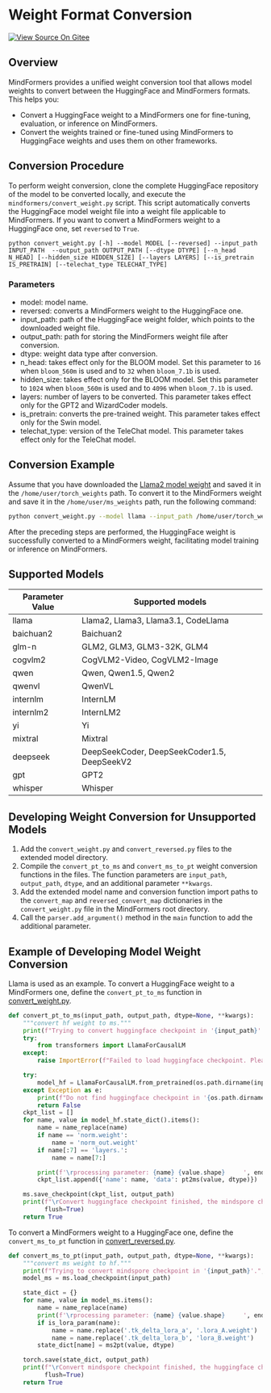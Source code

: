 # Weight Format Conversion

[![View Source On Gitee](https://mindspore-website.obs.cn-north-4.myhuaweicloud.com/website-images/r2.4.10/resource/_static/logo_source_en.svg)](https://gitee.com/mindspore/docs/blob/r2.4.10/docs/mindformers/docs/source_zh_cn/function/weight_conversion.md)

## Overview

MindFormers provides a unified weight conversion tool that allows model weights to convert between the HuggingFace and MindFormers formats. This helps you:

- Convert a HuggingFace weight to a MindFormers one for fine-tuning, evaluation, or inference on MindFormers.
- Convert the weights trained or fine-tuned using MindFormers to HuggingFace weights and uses them on other frameworks.

## Conversion Procedure

To perform weight conversion, clone the complete HuggingFace repository of the model to be converted locally, and execute the `mindformers/convert_weight.py` script. This script automatically converts the HuggingFace model weight file into a weight file applicable to MindFormers. If you want to convert a MindFormers weight to a HuggingFace one, set
`reversed` to `True`.

```shell
python convert_weight.py [-h] --model MODEL [--reversed] --input_path INPUT_PATH  --output_path OUTPUT_PATH [--dtype DTYPE] [--n_head N_HEAD] [--hidden_size HIDDEN_SIZE] [--layers LAYERS] [--is_pretrain IS_PRETRAIN] [--telechat_type TELECHAT_TYPE]
```

### Parameters

- model: model name.
- reversed: converts a MindFormers weight to the HuggingFace one.
- input_path: path of the HuggingFace weight folder, which points to the downloaded weight file.
- output_path: path for storing the MindFormers weight file after conversion.
- dtype: weight data type after conversion.
- n_head: takes effect only for the BLOOM model. Set this parameter to `16` when `bloom_560m` is used and to `32` when `bloom_7.1b` is used.
- hidden_size: takes effect only for the BLOOM model. Set this parameter to `1024` when `bloom_560m` is used and to `4096` when `bloom_7.1b` is used.
- layers: number of layers to be converted. This parameter takes effect only for the GPT2 and WizardCoder models.
- is_pretrain: converts the pre-trained weight. This parameter takes effect only for the Swin model.
- telechat_type: version of the TeleChat model. This parameter takes effect only for the TeleChat model.

## Conversion Example

Assume that you have downloaded the [Llama2 model weight](https://gitee.com/mindspore/mindformers/blob/v1.3.2/docs/model_cards/llama2.md#%E6%A8%A1%E5%9E%8B%E6%9D%83%E9%87%8D%E4%B8%8B%E8%BD%BD) and saved it in the `/home/user/torch_weights` path. To convert it to the MindFormers weight and save it in the `/home/user/ms_weights` path, run the following command:

```bash
python convert_weight.py --model llama --input_path /home/user/torch_weights --output_path /home/user/ms_weights/llama.ckpt
```

After the preceding steps are performed, the HuggingFace weight is successfully converted to a MindFormers weight, facilitating model training or inference on MindFormers.

## Supported Models

| Parameter Value      | Supported models                            |
|-----------|---------------------------------------------|
| llama     | Llama2, Llama3, Llama3.1, CodeLlama         |
| baichuan2 | Baichuan2                                   |
| glm-n     | GLM2, GLM3, GLM3-32K, GLM4                  |
| cogvlm2   | CogVLM2-Video, CogVLM2-Image                |
| qwen      | Qwen, Qwen1.5, Qwen2                        |
| qwenvl    | QwenVL                                      |
| internlm  | InternLM                                    |
| internlm2 | InternLM2                                   |
| yi        | Yi                                          |
| mixtral   | Mixtral                                     |
| deepseek  | DeepSeekCoder, DeepSeekCoder1.5, DeepSeekV2 |
| gpt       | GPT2                                        |
| whisper   | Whisper                                     |

## Developing Weight Conversion for Unsupported Models

1. Add the `convert_weight.py` and `convert_reversed.py` files to the extended model directory.
2. Compile the `convert_pt_to_ms` and `convert_ms_to_pt` weight conversion functions in the files. The function parameters are `input_path`, `output_path`, `dtype`, and an additional parameter `**kwargs`.
3. Add the extended model name and conversion function import paths to the `convert_map` and `reversed_convert_map` dictionaries in the `convert_weight.py` file in the MindFormers root directory.
4. Call the `parser.add_argument()` method in the `main` function to add the additional parameter.

## Example of Developing Model Weight Conversion

Llama is used as an example. To convert a HuggingFace weight to a MindFormers one, define the `convert_pt_to_ms` function in [convert_weight.py](https://gitee.com/mindspore/mindformers/blob/v1.3.2/mindformers/models/llama/convert_weight.py).

```python
def convert_pt_to_ms(input_path, output_path, dtype=None, **kwargs):
    """convert hf weight to ms."""
    print(f"Trying to convert huggingface checkpoint in '{input_path}'.", flush=True)
    try:
        from transformers import LlamaForCausalLM
    except:
        raise ImportError(f"Failed to load huggingface checkpoint. Please make sure transformers is available.")

    try:
        model_hf = LlamaForCausalLM.from_pretrained(os.path.dirname(input_path))
    except Exception as e:
        print(f"Do not find huggingface checkpoint in '{os.path.dirname(input_path)}', Error {e.message}.", flush=True)
        return False
    ckpt_list = []
    for name, value in model_hf.state_dict().items():
        name = name_replace(name)
        if name == 'norm.weight':
            name = 'norm_out.weight'
        if name[:7] == 'layers.':
            name = name[7:]

        print(f'\rprocessing parameter: {name} {value.shape}     ', end='', flush=True)
        ckpt_list.append({'name': name, 'data': pt2ms(value, dtype)})

    ms.save_checkpoint(ckpt_list, output_path)
    print(f"\rConvert huggingface checkpoint finished, the mindspore checkpoint is saved in '{output_path}'.",
          flush=True)
    return True
```

To convert a MindFormers weight to a HuggingFace one, define the `convert_ms_to_pt` function in [convert_reversed.py](https://gitee.com/mindspore/mindformers/blob/v1.3.2/mindformers/models/llama/convert_reversed.py).

```python
def convert_ms_to_pt(input_path, output_path, dtype=None, **kwargs):
    """convert ms weight to hf."""
    print(f"Trying to convert mindspore checkpoint in '{input_path}'.", flush=True)
    model_ms = ms.load_checkpoint(input_path)

    state_dict = {}
    for name, value in model_ms.items():
        name = name_replace(name)
        print(f'\rprocessing parameter: {name} {value.shape}     ', end='', flush=True)
        if is_lora_param(name):
            name = name.replace('.tk_delta_lora_a', '.lora_A.weight')
            name = name.replace('.tk_delta_lora_b', 'lora_B.weight')
        state_dict[name] = ms2pt(value, dtype)

    torch.save(state_dict, output_path)
    print(f"\rConvert mindspore checkpoint finished, the huggingface checkpoint is saved in '{output_path}'.",
          flush=True)
    return True
```